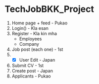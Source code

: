 # TechJobBKK_Project
1.  Home page + feed - Pukao
2.  Login() - Kla esan   
3.  Register - Kla kin mha
    - Employees
    - Company
4.  Job post (each one) - 1st  
5.  - [x] User Edit - Japan
6.  Submit CV - 1st
7.  Create post - Japan
8. Applicants - Pukao
